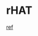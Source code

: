 # rHAT

[ref](http://bioinformatics.oxfordjournals.org/content/early/2016/01/09/bioinformatics.btv662.full#abstract-1)

